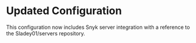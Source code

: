 # Updated Configuration

This configuration now includes Snyk server integration with a reference to the Sladey01/servers repository.